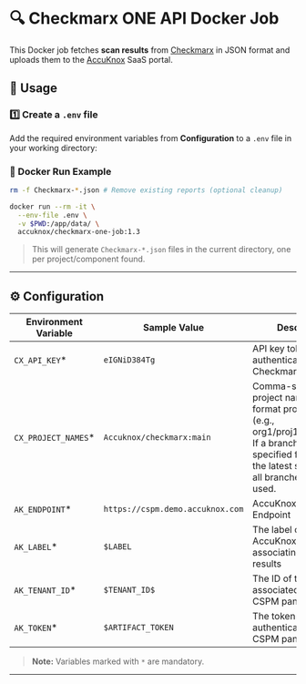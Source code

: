 # 🔍 Checkmarx ONE API Docker Job

This Docker job fetches **scan results** from [Checkmarx](https://www.checkmarx.com/) in JSON format and uploads them to the [AccuKnox](https://accuknox.com) SaaS portal.

## 🚀 Usage

### 1️⃣ Create a `.env` file
Add the required environment variables from **Configuration**  to a `.env` file in your working directory:

### 🐳 Docker Run Example

```bash
rm -f Checkmarx-*.json # Remove existing reports (optional cleanup)

docker run --rm -it \
  --env-file .env \
  -v $PWD:/app/data/ \
  accuknox/checkmarx-one-job:1.3
```

> This will generate `Checkmarx-*.json` files in the current directory, one per project/component found.

---

## ⚙️ Configuration

| Environment Variable | Sample Value                             | Description                                          |
|----------------------|------------------------------------------|------------------------------------------------------|
| `CX_API_KEY`*        | `eIGNiD384Tg`                            | API key token to authenticate with Checkmarx API     |
| `CX_PROJECT_NAMES`*  | `Accuknox/checkmarx:main`                | Comma-separated project names in format project:branch (e.g., org1/proj1,org2/proj2). If a branch is not specified for a project, the latest scan across all branches will be used.                  |
| `AK_ENDPOINT`\*      | `https://cspm.demo.accuknox.com`         | AccuKnox CSPM API Endpoint                               |
| `AK_LABEL`\*         | `$LABEL `                                | The label created in AccuKnox SaaS for associating scan results |
| `AK_TENANT_ID`\*     | `$TENANT_ID$`                            |  The ID of the tenant associated with the CSPM panel   |
| `AK_TOKEN`\*         | `$ARTIFACT_TOKEN`                        | The token for authenticating with the CSPM panel |

> **Note:** Variables marked with `*` are mandatory.

---
